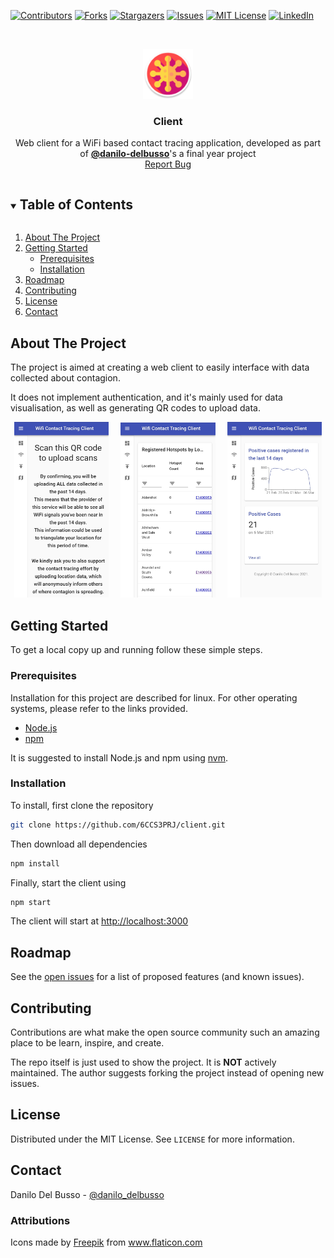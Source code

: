 [![Contributors][contributors-shield]][contributors-url]
[![Forks][forks-shield]][forks-url]
[![Stargazers][stars-shield]][stars-url]
[![Issues][issues-shield]][issues-url]
[![MIT License][license-shield]][license-url]
[![LinkedIn][linkedin-shield]][linkedin-url]

<!-- PROJECT LOGO -->
<br />
<p align="center">
  <a href="https://github.com/6CCS3PRJ/client">
    <img src="docs/icon.png" alt="Logo" width="80" height="80">
  </a>

<h3 align="center">Client</h3>

  <p align="center">
    Web client for a WiFi based contact tracing application, developed as part of <a href="https://github.com/danilo-delbusso"><b>@danilo-delbusso</b></a>'s a final year project
    <br />
    <a href="https://github.com/6CCS3PRJ/client/issues">Report Bug</a>
  </p>
</p>


<!-- TABLE OF CONTENTS -->
<details open="open">
  <summary><h2 style="display: inline-block">Table of Contents</h2></summary>
  <ol>
    <li>
      <a href="#about-the-project">About The Project</a>
    </li>
    <li>
      <a href="#getting-started">Getting Started</a>
      <ul>
        <li><a href="#prerequisites">Prerequisites</a></li>
        <li><a href="#installation">Installation</a></li>
      </ul>
    </li>
    <li><a href="#roadmap">Roadmap</a></li>
    <li><a href="#contributing">Contributing</a></li>
    <li><a href="#license">License</a></li>
    <li><a href="#contact">Contact</a></li>
  </ol>
</details>

## About The Project

The project is aimed at creating a web client to easily interface with data collected about contagion.

It does not implement authentication, and it's mainly used for data visualisation, as well as generating QR codes to
upload data.

<p align="center">
  <img alt="Light" src="docs/screenshot-1.jpg" width="30%">
&nbsp; &nbsp; 
  <img alt="Dark" src="docs/screenshot-2.jpg" width="30%">
  &nbsp; &nbsp;
    <img alt="Dark" src="docs/screenshot-3.jpg" width="30%">
</p>

<!-- GETTING STARTED -->

## Getting Started

To get a local copy up and running follow these simple steps.

### Prerequisites

Installation for this project are described for linux. For other operating systems, please refer to the links provided.

* [Node.js](https://nodejs.org/en/)
* [npm](http://npmjs.com/)

It is suggested to install Node.js and npm using [nvm](https://github.com/nvm-sh/nvm#install--update-script).

### Installation

To install, first clone the repository

```zsh
git clone https://github.com/6CCS3PRJ/client.git
```

Then download all dependencies

```zsh
npm install
```

Finally, start the client using

```zsh
npm start
```

The client will start at [http://localhost:3000](http://localhost:3000)

<!-- ROADMAP -->

## Roadmap

See the [open issues](https://github.com/6CCS3PRJ/client/issues) for a list of proposed features (and known issues).


<!-- CONTRIBUTING -->

## Contributing

Contributions are what make the open source community such an amazing place to be learn, inspire, and create.

The repo itself is just used to show the project. It is **NOT** actively maintained. The author suggests forking the
project instead of opening new issues.

<!-- LICENSE -->

## License

Distributed under the MIT License. See `LICENSE` for more information.

<!-- CONTACT -->

## Contact

Danilo Del Busso - [@danilo_delbusso](https://twitter.com/danilo_delbusso)

### Attributions

<div>Icons made by <a href="https://www.freepik.com" title="Freepik">Freepik</a> from <a href="https://www.flaticon.com/" title="Flaticon">www.flaticon.com</a></div>

<!-- MARKDOWN LINKS & IMAGES -->
<!-- https://www.markdownguide.org/basic-syntax/#reference-style-links -->

[contributors-shield]: https://img.shields.io/github/contributors/6CCS3PRJ/client.svg?style=for-the-badge

[contributors-url]: https://github.com/6CCS3PRJ/client/graphs/contributors

[forks-shield]: https://img.shields.io/github/forks/6CCS3PRJ/client.svg?style=for-the-badge

[forks-url]: https://github.com/6CCS3PRJ/client/network/members

[stars-shield]: https://img.shields.io/github/stars/6CCS3PRJ/client.svg?style=for-the-badge

[stars-url]: https://github.com/6CCS3PRJ/client/stargazers

[issues-shield]: https://img.shields.io/github/issues/6CCS3PRJ/client.svg?style=for-the-badge

[issues-url]: https://github.com/6CCS3PRJ/client/issues

[license-shield]: https://img.shields.io/github/license/6CCS3PRJ/client.svg?style=for-the-badge

[license-url]: https://github.com/6CCS3PRJ/client/blob/master/LICENSE.txt

[linkedin-shield]: https://img.shields.io/badge/-LinkedIn-black.svg?style=for-the-badge&logo=linkedin&colorB=555

[linkedin-url]: https://www.linkedin.com/in/danilo-delbusso/
